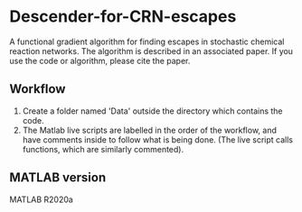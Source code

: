 # Descender-for-CRN-escapes
 A functional gradient algorithm for finding escapes in stochastic chemical reaction networks. The algorithm is described in an associated paper. If you use the code or algorithm, please cite the paper.  


## Workflow
1. Create a folder named 'Data' outside the directory which contains the code. 
2. The Matlab live scripts are labelled in the order of the workflow, and have comments inside to follow what is being done. (The live script calls functions, which are similarly commented).  


## MATLAB version
MATLAB R2020a

